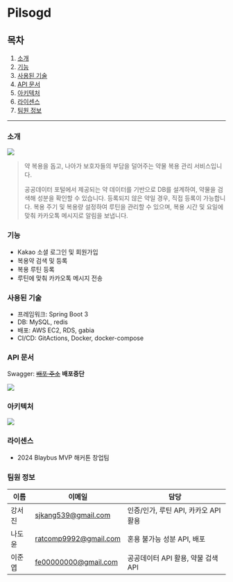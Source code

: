# Pilsogd

## 목차
1. [소개](###-소개)
2. [기능](###-기능)
3. [사용된 기술](###-사용된-기술)
4. [API 문서](###-API-문서)
5. [아키텍처](###-아키텍처)
6. [라이센스](###-라이센스)
7. [팀원 정보](###-팀원-정보)
----

### 소개
![](https://velog.velcdn.com/images/c0smosaur/post/c0389e47-cb78-47a4-a8d5-fa3d6fa9b8a9/image.png)
> 약 복용을 돕고, 나아가 보호자들의 부담을 덜어주는 약물 복용 관리 서비스입니다.
> 
> 공공데이터 포털에서 제공되는 약 데이터를 기반으로 DB를 설계하여, 약물을 검색해 성분을 확인할 수 있습니다. 등록되지 않은 약일 경우, 직접 등록이 가능합니다. 
> 복용 주기 및 복용량 설정하여 루틴을 관리할 수 있으며, 복용 시간 및 요일에 맞춰 카카오톡 메시지로 알림을 보냅니다.

### 기능
- Kakao 소셜 로그인 및 회원가입
- 복용약 검색 및 등록
- 복용 루틴 등록
- 루틴에 맞춰 카카오톡 메시지 전송

### 사용된 기술
- 프레임워크: Spring Boot 3
- DB: MySQL, redis
- 배포: AWS EC2, RDS, gabia
- CI/CD: GitActions, Docker, docker-compose

### API 문서
Swagger: ~~[배포 주소](api.pillsogood.shop/swagger-ui/index.html)~~ **배포중단**

![](https://velog.velcdn.com/images/c0smosaur/post/9cf8acdb-4266-4c5a-94f4-055be7a882a7/image.png)

### 아키텍처
![](https://velog.velcdn.com/images/c0smosaur/post/2b1cbbf9-a17e-4a01-a259-4f97d6eefd8e/image.png)

### 라이센스
- 2024 Blaybus MVP 해커톤 창업팀

### 팀원 정보
|이름|이메일|담당|
|--|--|--|
|강서진|sjkang539@gmail.com|인증/인가, 루틴 API, 카카오 API 활용|
|나도윤|ratcomp9992@gmail.com|혼용 불가능 성분 API, 배포|
|이준엽|fe00000000@gmail.com|공공데이터 API 활용, 약물 검색 API |
